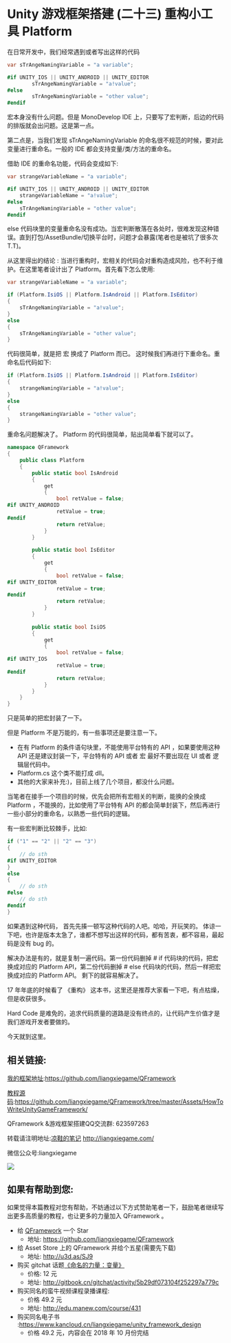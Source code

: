 # Unity 游戏框架搭建 (二十三)  重构小工具 Platform


在日常开发中，我们经常遇到或者写出这样的代码

``` csharp
var sTrAngeNamingVariable = "a variable";

#if UNITY_IOS || UNITY_ANDROID || UNITY_EDITOR
		sTrAngeNamingVariable = "a!value";
#else
		sTrAngeNamingVariable = "other value";
#endif
```
宏本身没有什么问题。但是 MonoDevelop IDE  上，只要写了宏判断，后边的代码的排版就会出问题。这是第一点。

第二点是，当我们发现 sTrAngeNamingVariable 的命名很不规范的时候，要对此变量进行重命名。一般的 IDE 都会支持变量/类/方法的重命名。

借助 IDE 的重命名功能，代码会变成如下:
``` csharp
var strangeVariableName = "a variable";

#if UNITY_IOS || UNITY_ANDROID || UNITY_EDITOR
	strangeVariableName = "a!value";
#else
	sTrAngeNamingVariable = "other value";
#endif
```

else 代码块里的变量重命名没有成功。当宏判断散落在各处时，很难发现这种错误。直到打包/AssetBundle/切换平台时，问题才会暴露(笔者也是被坑了很多次T.T)。

从这里得出的结论 : 当进行重构时，宏相关的代码会对重构造成风险，也不利于维护。在这里笔者设计出了 Platform。首先看下怎么使用:
``` csharp
var strangeVariableName = "a variable";

if (Platform.IsiOS || Platform.IsAndroid || Platform.IsEditor)
{
	sTrAngeNamingVariable = "a!value";
}
else
{
	sTrAngeNamingVariable = "other value";
}
```
代码很简单，就是把 宏 换成了 Platform 而已。
这时候我们再进行下重命名。重命名后代码如下:
``` csharp
if (Platform.IsiOS || Platform.IsAndroid || Platform.IsEditor)
{
	strangeNamingVariable = "a!value";
}
else
{
	strangeNamingVariable = "other value";
}
```
重命名问题解决了。
Platform 的代码很简单，贴出简单看下就可以了。
``` csharp
namespace QFramework
{
	public class Platform
	{
		public static bool IsAndroid
		{
			get
			{
				bool retValue = false;
#if UNITY_ANDROID
                retValue = true;    
#endif
				return retValue;
			}
		}
         
		public static bool IsEditor
		{
			get
			{
				bool retValue = false;
#if UNITY_EDITOR
				retValue = true;    
#endif
				return retValue;
			}
		}
        
		public static bool IsiOS
		{
			get
			{
				bool retValue = false;
#if UNITY_IOS
				retValue = true;    
#endif
				return retValue;
			}
		}
	}
}
```

只是简单的把宏封装了一下。

但是  Platform 不是万能的，有一些事项还是要注意一下。

* 在有 Platform 的条件语句块里，不能使用平台特有的  API ，如果要使用这种 API 还是建议封装一下，平台特有的 API 或者 宏 最好不要出现在 UI 或者 逻辑层代码中。
* Platform.cs 这个类不能打成 dll。
* 其他的大家来补充:)，目前上线了几个项目，都没什么问题。

当笔者在接手一个项目的时候，优先会把所有宏相关的判断，能换的全换成  Platform ，不能换的，比如使用了平台特有 API 的都会简单封装下，然后再进行一些小部分的重命名，以熟悉一些代码的逻辑。

有一些宏判断比较棘手，比如:
``` csharp
if ("1" == "2" || "2" == "3")
{
	// do sth
#if UNITY_EDITOR
}
else
{
	// do sth	
#else
	// do sth
#endif
}
```
如果遇到这种代码，
首先先揍一顿写这种代码的人吧。哈哈，开玩笑的。
体谅一下吧，也许是版本太急了，谁都不想写出这样的代码，都有苦衷，都不容易，最起码是没有 bug 的。

解决办法是有的，就是复制一遍代码。第一份代码删掉 # if 代码块的代码，把宏换成对应的  Platform API，第二份代码删掉  # else 代码块的代码，然后一样把宏换成对应的 Platform API。 剩下的就容易解决了。

17 年年底的时候看了 《重构》 这本书，这里还是推荐大家看一下吧，有点枯燥，但是收获很多。

Hard Code 是难免的，追求代码质量的道路是没有终点的，让代码产生价值才是我们游戏开发者要做的。

今天就到这里。

## 相关链接:
[我的框架地址][1]:https://github.com/liangxiegame/QFramework

[教程源码][2]:https://github.com/liangxiegame/QFramework/tree/master/Assets/HowToWriteUnityGameFramework/

QFramework &游戏框架搭建QQ交流群: 623597263

转载请注明地址:[凉鞋的笔记][3] http://liangxiegame.com/

微信公众号:liangxiegame

![][image-1]

## 如果有帮助到您:
如果觉得本篇教程对您有帮助，不妨通过以下方式赞助笔者一下，鼓励笔者继续写出更多高质量的教程，也让更多的力量加入 QFramework 。

* 给 [QFramework][4] 一个 Star
	* 地址: https://github.com/liangxiegame/QFramework
* 给 Asset Store 上的 QFramework 并给个五星(需要先下载)
	* 地址: http://u3d.as/SJ9
* 购买 gitchat 话题[《命名的力量：变量》][5]
	* 价格: 12 元
	* 地址: http://gitbook.cn/gitchat/activity/5b29df073104f252297a779c
* 购买同名的蛮牛视频课程录播课程: 
	* 价格 49.2 元
	* 地址: http://edu.manew.com/course/431
* 购买同名电子书 :https://www.kancloud.cn/liangxiegame/unity_framework_design
	* 价格  49.2 元，内容会在 2018 年 10 月份完结

[1]:	https://github.com/liangxiegame/QFramework
[2]:	https://github.com/liangxiegame/QFramework/tree/master/Assets/HowToWriteUnityGameFramework/%0A
[3]:	http://liangxiegame.com/
[4]:	https://github.com/liangxiegame/QFramework
[5]:	%20http://gitbook.cn/gitchat/activity/5b29df073104f252297a779c

[image-1]:	https://ws4.sinaimg.cn/large/006tKfTcgy1fryc5skygwj30by0byt9i.jpg